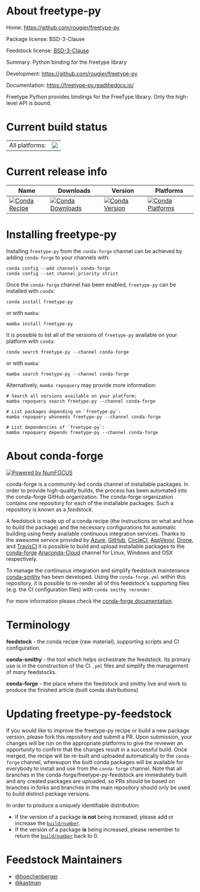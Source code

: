 About freetype-py
=================

Home: https://github.com/rougier/freetype-py

Package license: BSD-3-Clause

Feedstock license: [BSD-3-Clause](https://github.com/conda-forge/freetype-py-feedstock/blob/main/LICENSE.txt)

Summary: Python binding for the freetype library

Development: https://github.com/rougier/freetype-py

Documentation: https://freetype-py.readthedocs.io/

Freetype Python provides bindings for the FreeType library.
Only the high-level API is bound.


Current build status
====================


<table><tr><td>All platforms:</td>
    <td>
      <a href="https://dev.azure.com/conda-forge/feedstock-builds/_build/latest?definitionId=2486&branchName=main">
        <img src="https://dev.azure.com/conda-forge/feedstock-builds/_apis/build/status/freetype-py-feedstock?branchName=main">
      </a>
    </td>
  </tr>
</table>

Current release info
====================

| Name | Downloads | Version | Platforms |
| --- | --- | --- | --- |
| [![Conda Recipe](https://img.shields.io/badge/recipe-freetype--py-green.svg)](https://anaconda.org/conda-forge/freetype-py) | [![Conda Downloads](https://img.shields.io/conda/dn/conda-forge/freetype-py.svg)](https://anaconda.org/conda-forge/freetype-py) | [![Conda Version](https://img.shields.io/conda/vn/conda-forge/freetype-py.svg)](https://anaconda.org/conda-forge/freetype-py) | [![Conda Platforms](https://img.shields.io/conda/pn/conda-forge/freetype-py.svg)](https://anaconda.org/conda-forge/freetype-py) |

Installing freetype-py
======================

Installing `freetype-py` from the `conda-forge` channel can be achieved by adding `conda-forge` to your channels with:

```
conda config --add channels conda-forge
conda config --set channel_priority strict
```

Once the `conda-forge` channel has been enabled, `freetype-py` can be installed with `conda`:

```
conda install freetype-py
```

or with `mamba`:

```
mamba install freetype-py
```

It is possible to list all of the versions of `freetype-py` available on your platform with `conda`:

```
conda search freetype-py --channel conda-forge
```

or with `mamba`:

```
mamba search freetype-py --channel conda-forge
```

Alternatively, `mamba repoquery` may provide more information:

```
# Search all versions available on your platform:
mamba repoquery search freetype-py --channel conda-forge

# List packages depending on `freetype-py`:
mamba repoquery whoneeds freetype-py --channel conda-forge

# List dependencies of `freetype-py`:
mamba repoquery depends freetype-py --channel conda-forge
```


About conda-forge
=================

[![Powered by
NumFOCUS](https://img.shields.io/badge/powered%20by-NumFOCUS-orange.svg?style=flat&colorA=E1523D&colorB=007D8A)](https://numfocus.org)

conda-forge is a community-led conda channel of installable packages.
In order to provide high-quality builds, the process has been automated into the
conda-forge GitHub organization. The conda-forge organization contains one repository
for each of the installable packages. Such a repository is known as a *feedstock*.

A feedstock is made up of a conda recipe (the instructions on what and how to build
the package) and the necessary configurations for automatic building using freely
available continuous integration services. Thanks to the awesome service provided by
[Azure](https://azure.microsoft.com/en-us/services/devops/), [GitHub](https://github.com/),
[CircleCI](https://circleci.com/), [AppVeyor](https://www.appveyor.com/),
[Drone](https://cloud.drone.io/welcome), and [TravisCI](https://travis-ci.com/)
it is possible to build and upload installable packages to the
[conda-forge](https://anaconda.org/conda-forge) [Anaconda-Cloud](https://anaconda.org/)
channel for Linux, Windows and OSX respectively.

To manage the continuous integration and simplify feedstock maintenance
[conda-smithy](https://github.com/conda-forge/conda-smithy) has been developed.
Using the ``conda-forge.yml`` within this repository, it is possible to re-render all of
this feedstock's supporting files (e.g. the CI configuration files) with ``conda smithy rerender``.

For more information please check the [conda-forge documentation](https://conda-forge.org/docs/).

Terminology
===========

**feedstock** - the conda recipe (raw material), supporting scripts and CI configuration.

**conda-smithy** - the tool which helps orchestrate the feedstock.
                   Its primary use is in the construction of the CI ``.yml`` files
                   and simplify the management of *many* feedstocks.

**conda-forge** - the place where the feedstock and smithy live and work to
                  produce the finished article (built conda distributions)


Updating freetype-py-feedstock
==============================

If you would like to improve the freetype-py recipe or build a new
package version, please fork this repository and submit a PR. Upon submission,
your changes will be run on the appropriate platforms to give the reviewer an
opportunity to confirm that the changes result in a successful build. Once
merged, the recipe will be re-built and uploaded automatically to the
`conda-forge` channel, whereupon the built conda packages will be available for
everybody to install and use from the `conda-forge` channel.
Note that all branches in the conda-forge/freetype-py-feedstock are
immediately built and any created packages are uploaded, so PRs should be based
on branches in forks and branches in the main repository should only be used to
build distinct package versions.

In order to produce a uniquely identifiable distribution:
 * If the version of a package **is not** being increased, please add or increase
   the [``build/number``](https://docs.conda.io/projects/conda-build/en/latest/resources/define-metadata.html#build-number-and-string).
 * If the version of a package **is** being increased, please remember to return
   the [``build/number``](https://docs.conda.io/projects/conda-build/en/latest/resources/define-metadata.html#build-number-and-string)
   back to 0.

Feedstock Maintainers
=====================

* [@hoechenberger](https://github.com/hoechenberger/)
* [@kastman](https://github.com/kastman/)

